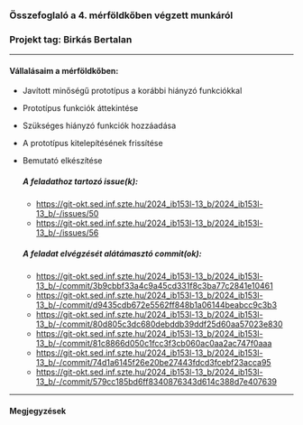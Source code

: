 ### Összefoglaló a 4. mérföldkőben végzett munkáról

### Projekt tag: Birkás Bertalan

___

#### Vállalásaim a mérföldkőben: 

 - Javított minőségű prototípus a korábbi hiányzó funkciókkal
 - Prototípus funkciók áttekintése
 - Szükséges hiányzó funkciók hozzáadása
 - A prototípus kitelepítésének frissítése
 - Bemutató elkészítése

    ##### A feladathoz tartozó issue(k):

   - https://git-okt.sed.inf.szte.hu/2024_ib153l-13_b/2024_ib153l-13_b/-/issues/50
   - https://git-okt.sed.inf.szte.hu/2024_ib153l-13_b/2024_ib153l-13_b/-/issues/56

    ##### A feladat elvégzését alátámasztó commit(ok):

     - https://git-okt.sed.inf.szte.hu/2024_ib153l-13_b/2024_ib153l-13_b/-/commit/3b9cbbf33a4c9a45cd331f8c3ba77c2841e10461
     - https://git-okt.sed.inf.szte.hu/2024_ib153l-13_b/2024_ib153l-13_b/-/commit/d9435cdb672e5562ff848b1a06144beabcc9c3b3
     - https://git-okt.sed.inf.szte.hu/2024_ib153l-13_b/2024_ib153l-13_b/-/commit/80d805c3dc680debddb39ddf25d60aa57023e830
     - https://git-okt.sed.inf.szte.hu/2024_ib153l-13_b/2024_ib153l-13_b/-/commit/81c8866d050c1fcc3f3cb060ac0aa2ac747f0aaa
     - https://git-okt.sed.inf.szte.hu/2024_ib153l-13_b/2024_ib153l-13_b/-/commit/74d1a6145f26e20be27443fdcd3fcebf23acca95
     - https://git-okt.sed.inf.szte.hu/2024_ib153l-13_b/2024_ib153l-13_b/-/commit/579cc185bd6ff8340876343d614c388d7e407639


___

#### Megjegyzések

